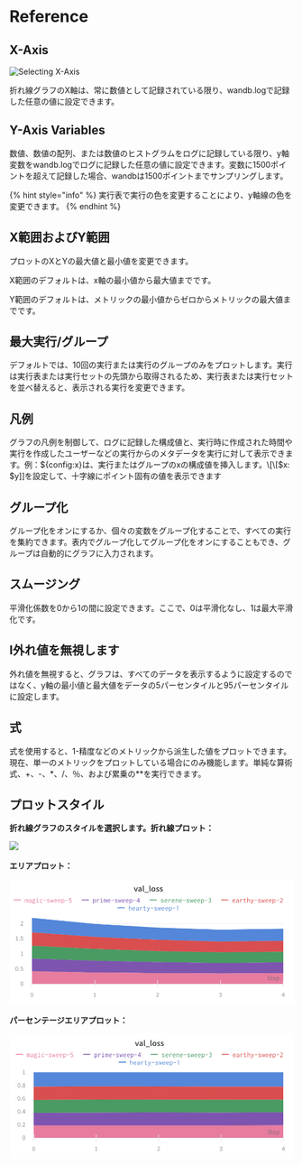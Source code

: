 # Reference

## X-Axis

![Selecting X-Axis](../../../../.gitbook/assets/image%20%2815%29.png)

 折れ線グラフのX軸は、常に数値として記録されている限り、wandb.logで記録した任意の値に設定できます。

## Y-Axis Variables

数値、数値の配列、または数値のヒストグラムをログに記録している限り、y軸変数をwandb.logでログに記録した任意の値に設定できます。変数に1500ポイントを超えて記録した場合、wandbは1500ポイントまでサンプリングします。

{% hint style="info" %}
実行表で実行の色を変更することにより、y軸線の色を変更できます。
{% endhint %}

## X範囲およびY範囲

プロットのXとYの最大値と最小値を変更できます。

X範囲のデフォルトは、x軸の最小値から最大値までです。

Y範囲のデフォルトは、メトリックの最小値からゼロからメトリックの最大値までです。

## 最大実行/グループ

デフォルトでは、10回の実行または実行のグループのみをプロットします。実行は実行表または実行セットの先頭から取得されるため、実行表または実行セットを並べ替えると、表示される実行を変更できます。

## 凡例

グラフの凡例を制御して、ログに記録した構成値と、実行時に作成された時間や実行を作成したユーザーなどの実行からのメタデータを実行に対して表示できます。例：${config:x}は、実行またはグループのxの構成値を挿入します。\[\[$x: $y\]\]を設定して、十字線にポイント固有の値を表示できます

## グループ化

グループ化をオンにするか、個々の変数をグループ化することで、すべての実行を集約できます。表内でグループ化してグループ化をオンにすることもでき、グループは自動的にグラフに入力されます。

## スムージング

平滑化係数を0から1の間に設定できます。ここで、0は平滑化なし、1は最大平滑化です。

## I外れ値を無視します

外れ値を無視すると、グラフは、すべてのデータを表示するように設定するのではなく、y軸の最小値と最大値をデータの5パーセンタイルと95パーセンタイルに設定します。

## 式

式を使用すると、1-精度などのメトリックから派生した値をプロットできます。現在、単一のメトリックをプロットしている場合にのみ機能します。単純な算術式、+、-、\*、/、％、および累乗の\*\*を実行できます。

## プロットスタイル

**折れ線グラフのスタイルを選択します。折れ線プロット：**

![](../../../../.gitbook/assets/image%20%285%29.png)

 **エリアプロット：**

![](../../../../.gitbook/assets/image%20%2835%29%20%281%29.png)

**パーセンテージエリアプロット：**

![](../../../../.gitbook/assets/image%20%2869%29%20%284%29%20%281%29.png)

